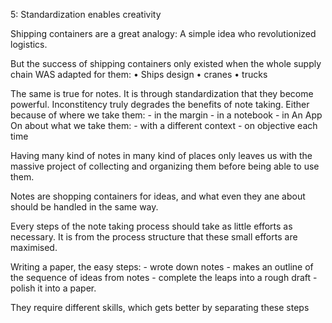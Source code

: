 5: Standardization enables creativity

Shipping containers are a great analogy: A simple idea who revolutionized logistics.

But the success of shipping containers only existed when the whole supply chain WAS adapted for them:
• Ships design
	• cranes
	• trucks

The same is true for notes. It is through standardization that they become powerful.
Inconstitency truly degrades the benefits of note taking.
Either because of where we take them:
				- in the margin
				- in a notebook
				- in An App
On about what we take them:
				- with a different context
				- on objective each time

Having many kind of notes in many kind of places only leaves us with the massive project of collecting and organizing them before being able to use them.

Notes are shopping containers for ideas, and what even they ane about should be handled in the same way.


Every steps of the note taking process should take as little efforts as necessary. It is from the process structure that these small efforts are maximised.

Writing a paper, the easy steps:
	- wrote down notes
	- makes an outline of the sequence of ideas from notes
	- complete the leaps into a rough draft
	- polish it into a paper.

They require different skills, which gets better by separating these steps